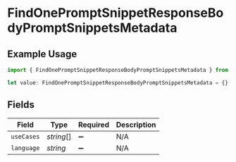 # FindOnePromptSnippetResponseBodyPromptSnippetsMetadata

## Example Usage

```typescript
import { FindOnePromptSnippetResponseBodyPromptSnippetsMetadata } from "orq-poc-typescript-multi-env-version/models/operations";

let value: FindOnePromptSnippetResponseBodyPromptSnippetsMetadata = {};
```

## Fields

| Field              | Type               | Required           | Description        |
| ------------------ | ------------------ | ------------------ | ------------------ |
| `useCases`         | *string*[]         | :heavy_minus_sign: | N/A                |
| `language`         | *string*           | :heavy_minus_sign: | N/A                |